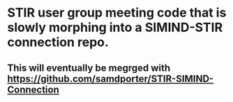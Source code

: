 # STIR user group meeting code that is slowly morphing into a SIMIND-STIR connection repo.

## This will eventually be megrged with https://github.com/samdporter/STIR-SIMIND-Connection


